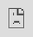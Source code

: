 <!DOCTYPE html>
<html lang="en">
<head>
    <title>PDF Viewer</title>
</head>
<body>
    <iframe 
        src="https://mozilla.github.io/pdf.js/web/viewer.html?file=https://ivandrodri.github.io/ivan-homepage/assets/docs/Dropout_as_bayesian_approx_talk.pdf"
        width="100%" 
        height="100%" 
        style="border: none; position: absolute; top: 0; left: 0;">
    </iframe>
</body>
</html>
